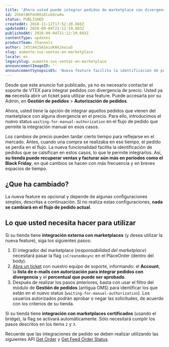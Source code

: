 ```yaml
---
title: 'Ahora usted puede integrar pedidos de marketplace con divergencia de precio'
id: 2hbmlBKFeU0OsECukOcw4w
status: PUBLISHED
createdAt: 2018-11-12T17:52:20.888Z
updatedAt: 2020-09-04T21:12:19.603Z
publishedAt: 2020-09-04T21:12:19.603Z
contentType: updates
productTeam: Channels
author: 245tA425AIeioKAk2eaiwS
slug: aumente-sus-ventas-en-marketplace
locale: es
legacySlug: aumente-sus-ventas-en-marketplace
announcementImageID: ''
announcementSynopsisES: 'Nueva feature facilita la identificación de pedidos con divergencia en el precio y permite que su tienda recupere ventas'
---
```


<div class ="alert alert-warning">
Desde que este anuncio fue publicado, ya no es necesario contactar el soporte de VTEX para integrar pedidos con divergencia de precio. Usted ya <strong>no</strong> necesita abrir un ticket para utilizar esa feature. Puede accesarla por su Admin, en <b>Gestión de pedidos</b> > <b>Autorización de pedidos</b>.

Ahora, usted tiene la opción de integrar aquellos pedidos que vienen del marketplace con alguna divergencia en el precio. Para ello, introducimos el nuevo status `waiting-for-manual-authorization` en el flujo de pedido que permite la integración manual en esos casos.

Los cambios de precio pueden tardar cierto tiempo para reflejarse en el mercado. Antes, cuando una compra se realizaba en ese tiempo, el pedido se perdía en el flujo. La nueva funcionalidad facilita la identificación de pedidos que se calsifican en estos casos, lo que le permite integrarlos. Así, __su tienda puede recuperar ventas y facturar aún más en períodos como el Black Friday__, en qué cambios se hacen con más frecuencia y en breves espacios de tiempo.

## ¿Que ha cambiado?
La nueva feature es opcional y depende de algunas configuraciones simples, descritas a continuación. Si no realiza estas configuraciones, __nada se cambiará en el flujo de pedido actual__.

## Lo que usted necesita hacer para utilizar
Si su tienda tiene __integración externa con marketplaces__ (y desea utilizar la nueva feature), siga los siguientes pasos:

1. El integrador del marketplace (_responsabilidad del marketplace_) necesitará pasar la flag `isCreatedAsync` en el PlaceOrder (dentro del body).
2. [Abra un ticket](https://support.vtex.com/hc/es-419/requests) con nuestro equipo de soporte, informando: el __Account__, la __lista de e-mails con autorización para integrar pedidos con divergencia__ y el __percentual que puede ser aprobado__.
3. Después de realizar los pasos anteriores, basta con usar el filtro del módulo de __Gestión de pedidos__ (antigua OMS) para identificar los que están en el nuevo status (`waiting-for-manual-authorization`). Los usuarios autorizados podrán aprobar o negar las solicitudes, de acuerdo con los criterios de su tienda.

Si su tienda tiene __integración con marketplaces certificados__ (usando el bridge), la flag se activará automáticamente. Sólo necesitará cumplir los pasos descritos en los ítems `2` y `3`.

<div class="alert alert-info">
Recuerde que las integraciones de pedido se deben realizar utilizando las siguientes API <a href="https://developers.vtex.com/reference/orders#getorder">Get Order</a> y <a href="https://developers.vtex.com/reference/feed-v2-deprecated#getfeedorderstatus">Get Feed Order Status</a>.
</div>


